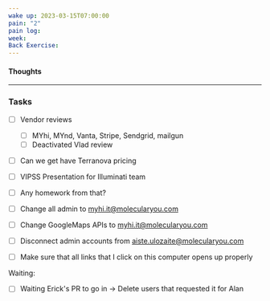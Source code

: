 ```yaml
---
wake up: 2023-03-15T07:00:00
pain: "2"
pain log: 
week: 
Back Exercise:
---
```

#### Thoughts




-----
### Tasks 
- [ ] Vendor reviews
	- [ ] MYhi, MYnd, Vanta, Stripe, Sendgrid, mailgun
	- [ ] Deactivated Vlad review
- [ ] Can we get have Terranova pricing
- [ ] VIPSS Presentation for Illuminati team
- [ ] Any homework from that?

- [ ] Change all admin to myhi.it@molecularyou.com
- [ ] Change GoogleMaps APIs to myhi.it@molecularyou.com
- [ ] Disconnect admin accounts from aiste.ulozaite@molecularyou.com
- [ ] Make sure that all links that I click on this computer opens up properly

Waiting:
- [ ] Waiting Erick's PR to go in -> Delete users that requested it for Alan